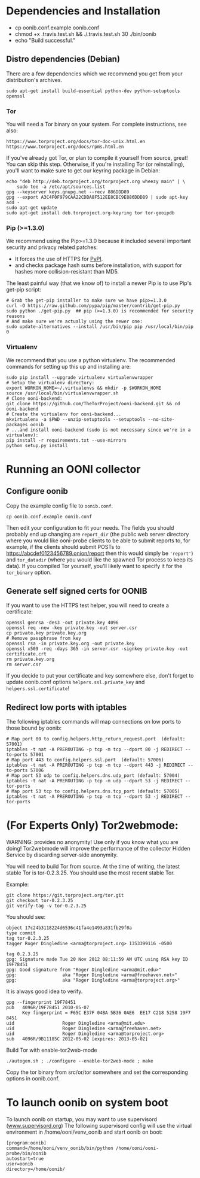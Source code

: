 # Dependencies and Installation
  - cp oonib.conf.example oonib.conf
  - chmod +x .travis.test.sh && ./.travis.test.sh 30 ./bin/oonib
  - echo "Build successful."

## Distro dependencies (Debian)
There are a few dependencies which we recommend you get from your
distribution's archives.

    sudo apt-get install build-essential python-dev python-setuptools openssl

### Tor
You will need a Tor binary on your system. For complete instructions, see also:

    https://www.torproject.org/docs/tor-doc-unix.html.en
    https://www.torproject.org/docs/rpms.html.en

If you've already got Tor, or plan to compile it yourself from source, great!
You can skip this step. Otherwise, if you're installing Tor (or reinstalling),
you'll want to make sure to get our keyring package in Debian:

    echo "deb http://deb.torproject.org/torproject.org wheezy main" | \
        sudo tee -a /etc/apt/sources.list
    gpg --keyserver keys.gnupg.net --recv 886DDD89
    gpg --export A3C4F0F979CAA22CDBA8F512EE8CBC9E886DDD89 | sudo apt-key add -
    sudo apt-get update
    sudo apt-get install deb.torproject.org-keyring tor tor-geoipdb
    
### Pip (>=1.3.0)
We recommend using the Pip>=1.3.0 because it included several important
security and privacy related patches:

 * It forces the use of HTTPS for [PyPI](pypi.python.org).
 * and checks package hash sums before installation, with support for hashes
   more collision-resistant than MD5.

The least painful way (that we know of) to install a newer Pip is to use Pip's
get-pip script:

    # Grab the get-pip installer to make sure we have pip>=1.3.0
    curl -O https://raw.github.com/pypa/pip/master/contrib/get-pip.py
    sudo python ./get-pip.py  ## pip (>=1.3.0) is recommended for security reasons
    # And make sure we're actually using the newer one:
    sudo update-alternatives --install /usr/bin/pip pip /usr/local/bin/pip 0

### Virtualenv
We recommend that you use a python virtualenv. The recommended commands for
setting up this up and installing are:

    sudo pip install --upgrade virtualenv virtualenvwrapper
    # Setup the virtualenv directory:
    export WORKON_HOME=~/.virtualenvs && mkdir -p $WORKON_HOME
    source /usr/local/bin/virtualenvwrapper.sh
    # Clone ooni-backend:
    git clone https://github.com/TheTorProject/ooni-backend.git && cd ooni-backend
    # Create the virtualenv for ooni-backend...
    mkvirtualenv -a $PWD --unzip-setuptools --setuptools --no-site-packages oonib
    # ...and install ooni-backend (sudo is not necessary since we're in a virtualenv):
    pip install -r requirements.txt --use-mirrors
    python setup.py install

# Running an OONI collector

## Configure oonib

Copy the example config file to ```oonib.conf```.

    cp oonib.conf.example oonib.conf

Then edit your configuration to fit your needs. The fields you should probably
end up changing are ```report_dir``` (the public web server directory where you
would like ooni-probe clients to be able to submit reports to, for example, if
the clients should submit POSTs to https://abcdef0123456789.onion/report then
this would simply be ```'report'```) and ```tor_datadir``` (where you would
like the spawned Tor process to keep its data). If you compiled Tor yourself,
you'll likely want to specify it for the ```tor_binary``` option.

## Generate self signed certs for OONIB
If you want to use the HTTPS test helper, you will need to create a certificate:

    openssl genrsa -des3 -out private.key 4096
    openssl req -new -key private.key -out server.csr
    cp private.key private.key.org
    # Remove passphrase from key
    openssl rsa -in private.key.org -out private.key
    openssl x509 -req -days 365 -in server.csr -signkey private.key -out certificate.crt
    rm private.key.org
    rm server.csr

If you decide to put your certificate and key somewhere else, don't forget to
update oonib.conf options ```helpers.ssl.private_key``` and
```helpers.ssl.certificate```!

## Redirect low ports with iptables 
The following iptables commands will map connections on low ports to those
bound by oonib:

    # Map port 80 to config.helpers.http_return_request.port  (default: 57001)
    iptables -t nat -A PREROUTING -p tcp -m tcp --dport 80 -j REDIRECT --to-ports 57001
    # Map port 443 to config.helpers.ssl.port  (default: 57006)
    iptables -t nat -A PREROUTING -p tcp -m tcp --dport 443 -j REDIRECT --to-ports 57006
    # Map port 53 udp to config.helpers.dns.udp_port (default: 57004)
    iptables -t nat -A PREROUTING -p tcp -m udp --dport 53 -j REDIRECT --tor-ports 
    # Map port 53 tcp to config.helpers.dns.tcp_port (default: 57005)
    iptables -t nat -A PREROUTING -p tcp -m tcp --dport 53 -j REDIRECT --tor-ports 

# (For Experts Only) Tor2webmode:

WARNING: provides no anonymity! Use only if you know what you are doing!
Tor2webmode will improve the performance of the collector Hidden Service
by discarding server-side anonymity.

You will need to build Tor from source. At the time of writing, the latest stable Tor is tor-0.2.3.25. You should use the most recent stable Tor.

Example:

    git clone https://git.torproject.org/tor.git
    git checkout tor-0.2.3.25
    git verify-tag -v tor-0.2.3.25

You should see:

    object 17c24b3118224d6536c41fa4e1493a831fb29f0a
    type commit
    tag tor-0.2.3.25
    tagger Roger Dingledine <arma@torproject.org> 1353399116 -0500
    
    tag 0.2.3.25
    gpg: Signature made Tue 20 Nov 2012 08:11:59 AM UTC using RSA key ID 19F78451
    gpg: Good signature from "Roger Dingledine <arma@mit.edu>"
    gpg:                 aka "Roger Dingledine <arma@freehaven.net>"
    gpg:                 aka "Roger Dingledine <arma@torproject.org>"

It is always good idea to verify.

    gpg --fingerprint 19F78451
    pub   4096R/19F78451 2010-05-07
          Key fingerprint = F65C E37F 04BA 5B36 0AE6  EE17 C218 5258 19F7 8451
    uid                  Roger Dingledine <arma@mit.edu>
    uid                  Roger Dingledine <arma@freehaven.net>
    uid                  Roger Dingledine <arma@torproject.org>
    sub   4096R/9B11185C 2012-05-02 [expires: 2013-05-02]

Build Tor with enable-tor2web-mode

    ./autogen.sh ; ./configure --enable-tor2web-mode ; make 
    
Copy the tor binary from src/or/tor somewhere and set the corresponding
options in oonib.conf.

# To launch oonib on system boot
To launch oonib on startup, you may want to use supervisord (www.supervisord.org)
The following supervisord config will use the virtual environment in
/home/ooni/venv_oonib and start oonib on boot:

    [program:oonib]
    command=/home/ooni/venv_oonib/bin/python /home/ooni/ooni-probe/bin/oonib
    autostart=true
    user=oonib
    directory=/home/oonib/
